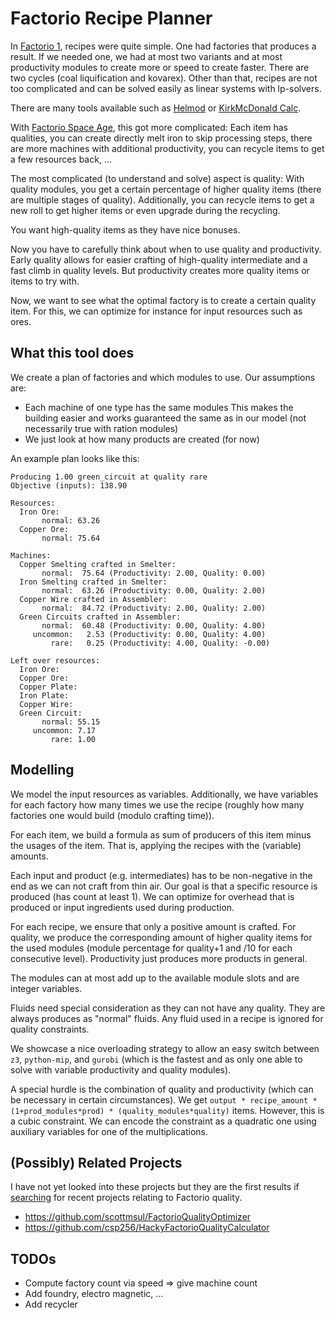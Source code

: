 # Factorio Recipe Planner

In [Factorio 1](https://www.factorio.com/), recipes were quite simple.
One had factories that produces a result.
If we needed one, we had at most two variants and at most productivity modules to create more or speed to create faster.
There are two cycles (coal liquification and kovarex).
Other than that, recipes are not too complicated and can be solved easily as linear systems with lp-solvers.

There are many tools available such as [Helmod](https://mods.factorio.com/mod/helmod) or [KirkMcDonald Calc](https://kirkmcdonald.github.io/calc.html).

With [Factorio Space Age](https://www.factorio.com/space-age/content), this got more complicated:
Each item has qualities, you can create directly melt iron to skip processing steps, there are more machines with additional productivity, you can recycle items to get a few resources back, ...

The most complicated (to understand and solve) aspect is quality:
With quality modules, you get a certain percentage of higher quality items (there are multiple stages of quality).
Additionally, you can recycle items to get a new roll to get higher items or even upgrade during the recycling.

You want high-quality items as they have nice bonuses.

Now you have to carefully think about when to use quality and productivity.
Early quality allows for easier crafting of high-quality intermediate and a fast climb in quality levels.
But productivity creates more quality items or items to try with.

Now, we want to see what the optimal factory is to create a certain quality item.
For this, we can optimize for instance for input resources such as ores.

## What this tool does

We create a plan of factories and which modules to use.
Our assumptions are:
- Each machine of one type has the same modules
  This makes the building easier and works guaranteed the same as in our model (not necessarily true with ration modules)
- We just look at how many products are created (for now)

An example plan looks like this:
```
Producing 1.00 green_circuit at quality rare
Objective (inputs): 138.90

Resources:
  Iron Ore: 
       normal: 63.26
  Copper Ore: 
       normal: 75.64

Machines:
  Copper Smelting crafted in Smelter: 
       normal:  75.64 (Productivity: 2.00, Quality: 0.00)
  Iron Smelting crafted in Smelter: 
       normal:  63.26 (Productivity: 0.00, Quality: 2.00)
  Copper Wire crafted in Assembler: 
       normal:  84.72 (Productivity: 2.00, Quality: 2.00)
  Green Circuits crafted in Assembler: 
       normal:  60.48 (Productivity: 0.00, Quality: 4.00)
     uncommon:   2.53 (Productivity: 0.00, Quality: 4.00)
         rare:   0.25 (Productivity: 4.00, Quality: -0.00)

Left over resources:
  Iron Ore: 
  Copper Ore: 
  Copper Plate: 
  Iron Plate: 
  Copper Wire: 
  Green Circuit: 
       normal: 55.15
     uncommon: 7.17
         rare: 1.00
```

## Modelling

We model the input resources as variables.
Additionally, we have variables for each factory how many times we use the recipe (roughly how many factories one would build (modulo crafting time)).

For each item, we build a formula as sum of producers of this item minus the usages of the item. That is, applying the recipes with the (variable) amounts.

Each input and product (e.g. intermediates) has to be non-negative in the end as we can not craft from thin air.
Our goal is that a specific resource is produced (has count at least 1).
We can optimize for overhead that is produced or input ingredients used during production.

For each recipe, we ensure that only a positive amount is crafted.
For quality, we produce the corresponding amount of higher quality items for the used modules (module percentage for quality+1 and /10 for each consecutive level).
Productivity just produces more products in general.

The modules can at most add up to the available module slots and are integer variables.

Fluids need special consideration as they can not have any quality.
They are always produces as "normal" fluids.
Any fluid used in a recipe is ignored for quality constraints.

We showcase a nice overloading strategy to allow an easy switch between `z3`, `python-mip`, and `gurobi` (which is the fastest and as only one able to solve with variable productivity and quality modules).

A special hurdle is the combination of quality and productivity (which can be necessary in certain circumstances).
We get `output * recipe_amount * (1+prod_modules*prod) * (quality_modules*quality)` items.
However, this is a cubic constraint. We can encode the constraint as a quadratic one using auxiliary variables for one of the multiplications.


## (Possibly) Related Projects

I have not yet looked into these projects but they are the first results if [searching](https://github.com/search?q=factorio+quality&type=repositories&s=updated&o=desc&p=1) for recent projects relating to Factorio quality.

- https://github.com/scottmsul/FactorioQualityOptimizer
- https://github.com/csp256/HackyFactorioQualityCalculator

## TODOs

- Compute factory count via speed => give machine count
- Add foundry, electro magnetic, ...
- Add recycler
